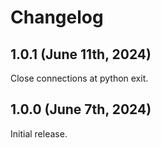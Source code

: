 # Changelog

## 1.0.1 (June 11th, 2024)

Close connections at python exit.

## 1.0.0 (June 7th, 2024)

Initial release.
